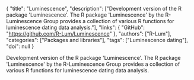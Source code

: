 {
  "title": "Luminescence",
  "description": ["Development version of the R package 'Luminescence'. The R package 'Luminescence' by the R-Luminescence Group provides a collection of various R functions for luminescence dating data analysis."],
  "links": {
    "GitHub": "https://github.com/R-Lum/Luminescence"
  },
  "authors": ["R-Lum"],
  "categories": ["Packages and libraries"],
  "tags": ["Luminescence dating"],
  "doi": null
}

<!-- Generated by csv2md.R – do not edit by hand -->

Development version of the R package 'Luminescence'. The R package 'Luminescence' by the R-Luminescence Group provides a collection of various R functions for luminescence dating data analysis.
